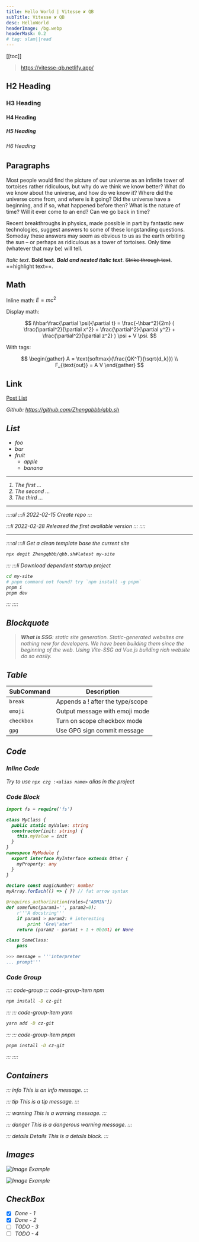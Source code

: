 ```yaml
---
title: Hello World | Vitesse ✘ QB
subTitle: Vitesse ✘ QB
desc: HelloWorld
headerImage: /bg.webp
headerMask: 0.2
# tag: slam||read
---
```


[[toc]]

> https://vitesse-qb.netlify.app/

## H2 Heading

### H3 Heading

#### H4 Heading

##### H5 Heading

###### H6 Heading

## Paragraphs

Most people would find the picture of our universe as an infinite tower of tortoises rather ridiculous, but why do we think we know better? What do we know about the universe, and how do we know it? Where did the universe come from, and where is it going? Did the universe have a beginning, and if so, what happened before then? What is the nature of time? Will it ever come to an end? Can we go back in time?

Recent breakthroughs in physics, made possible in part by fantastic new technologies, suggest answers to some of these longstanding questions. Someday these answers may seem as obvious to us as the earth orbiting the sun – or perhaps as ridiculous as a tower of tortoises. Only time (whatever that may be) will tell.

*Italic text*. **Bold text**. ***Bold and nested italic text***. ~~Strike through text~~. ==highlight text==.

## Math

Inline math: $E = mc^2$

Display math:

$$
i\hbar\frac{\partial \psi}{\partial t} = \frac{-\hbar^2}{2m} ( \frac{\partial^2}{\partial x^2} + \frac{\partial^2}{\partial y^2} + \frac{\partial^2}{\partial z^2} ) \psi + V \psi.
$$

With tags:

$$
\begin{gather}
  A = \text{softmax}(\frac{QK^T}{\sqrt{d_k}}) \\
  F_{\text{out}} = A V
\end{gather}
$$

## Link

[Post List](/posts)

<i class="i-carbon:logo-github"/> Github: https://github.com/Zhengqbbb/qbb.sh


## List

- foo
- bar
- fruit
  - apple
  - banana

---

1. The first ...
2. The second ...
2. The third ...

---

::::ul
:::li 2022-02-15
Create repo
:::

:::li 2022-02-28
Released the first available version
:::
::::

---

::::ol
:::li Get a clean template base the current site

```sh
npx degit Zhengqbbb/qbb.sh#latest my-site
```

:::
:::li Download dependent startup project

```sh
cd my-site
# pnpm command not found? try `npm install -g pnpm`
pnpm i
pnpm dev
```

:::
::::

## Blockquote

> **What is SSG**: static site generation. Static-generated websites are nothing new for developers. We have been building them since the beginning of the web. Using Vite-SSG ad Vue.js  building rich website do so easily.

## Table

| SubCommand | Description |
| ---------- | ----------- |
| `break`    | Appends a ! after the type/scope |
| `emoji`    | Output message with emoji mode   |
| `checkbox` | Turn on scope checkbox mode      |
| `gpg`      | Use GPG sign commit message      |

## Code

### Inline Code

Try to use `npx czg :<alias name>` alias in the project

### Code Block

```ts
import fs = require('fs')

class MyClass {
  public static myValue: string
  constructor(init: string) {
    this.myValue = init
  }
}
namespace MyModule {
  export interface MyInterface extends Other {
    myProperty: any
  }
}

declare const magicNumber: number
myArray.forEach(() => { }) // fat arrow syntax
```

```py
@requires_authorization(roles=["ADMIN"])
def somefunc(param1='', param2=0):
    r'''A docstring'''
    if param1 > param2: # interesting
        print 'Gre\'ater'
    return (param2 - param1 + 1 + 0b10l) or None

class SomeClass:
    pass

>>> message = '''interpreter
... prompt'''
```

### Code Group

:::: code-group
::: code-group-item npm

```sh
npm install -D cz-git
```

:::
::: code-group-item yarn

```sh
yarn add -D cz-git
```

:::
::: code-group-item pnpm

```sh
pnpm install -D cz-git
```

:::
::::

## Containers

::: info
This is an info message.
:::

::: tip
This is a tip message.
:::

::: warning
This is a warning message.
:::

::: danger
This is a dangerous warning message.
:::

::: details Details
This is a details block.
:::

## Images

![Image Example](/avatar.webp) <!-- <size="400"> <class="m-auto"> <desc="Avatar from [github](https://github.com/ZhouShihui210) • Aug 2022"> -->

![Image Example](/avatar.webp) <!-- <desc="Aug 2022"> -->

## CheckBox

- [x] Done - 1
- [x] Done - 2
- [ ] TODO - 3
- [ ] TODO - 4
